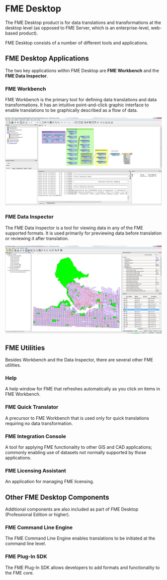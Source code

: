 # FME Desktop #
The FME Desktop product is for data translations and transformations at the desktop level (as opposed to FME Server, which is an enterprise-level, web-based product). 

FME Desktop consists of a number of different tools and applications.

 
## FME Desktop Applications ##
The two key applications within FME Desktop are **FME Workbench** and the **FME Data Inspector**.

### FME Workbench ###
FME Workbench is the primary tool for defining data translations and data transformations. It has an intuitive point-and-click graphic interface to enable translations to be graphically described as a flow of data.

![](./Images/Img1.04.FMEWorkbench.png)

### FME Data Inspector ###
The FME Data Inspector is a tool for viewing data in any of the FME supported formats. It is used primarily for previewing data before translation or reviewing it after translation.

![](./Images/Img1.05.FMEDataInspector.png)

## FME Utilities ##
Besides Workbench and the Data Inspector, there are several other FME utilities.

### Help ###
A help window for FME that refreshes automatically as you click on items in FME Workbench.

### FME Quick Translator ###
A precursor to FME Workbench that is used only for quick translations requiring no data transformation.

### FME Integration Console ###
A tool for applying FME functionality to other GIS and CAD applications; commonly enabling use of datasets not normally supported by those applications.

### FME Licensing Assistant ###
An application for managing FME licensing.


## Other FME Desktop Components ##
Additional components are also included as part of FME Desktop (Professional Edition or higher).

### FME Command Line Engine ###
The FME Command Line Engine enables translations to be initiated at the command line level.

### FME Plug-In SDK ###
The FME Plug-In SDK allows developers to add formats and functionality to the FME core.

